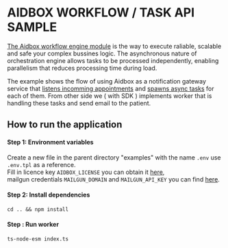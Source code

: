 # AIDBOX WORKFLOW / TASK API SAMPLE

[The Aidbox workflow engine module](https://docs.aidbox.app/modules-1/workflow-engine) is the way to execute raliable, scalable and safe your complex bussines logic. The asynchronous nature of orchestration engine allows tasks to be processed independently, enabling parallelism that reduces processing time during load.

The example shows the flow of using Aidbox as a notification gateway service that [listens incomming appointments](https://docs.aidbox.app/modules-1/workflow-engine/services#subscription-trigger) and [spawns async tasks](https://docs.aidbox.app/modules-1/workflow-engine/task) for each of them. From other side we ( with SDK ) implements worker that is handling these tasks and send email to the patient.

## How to run the application

#### Step 1: Environment variables

Create a new file in the parent directory "examples" with the name `.env` use `.env.tpl` as a reference.  
Fill in licence key `AIDBOX_LICENSE` you can obtain it [here](https://aidbox.app),  
mailgun credentials `MAILGUN_DOMAIN` and `MAILGUN_API_KEY` you can find [here](https://docs.gravityforms.com/mailgun-api-key/).

#### Step 2: Install dependencies

```
cd .. && npm install
```

#### Step : Run worker

```
ts-node-esm index.ts
```